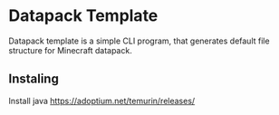 # Datapack Template

Datapack template is a simple CLI program, that generates default file structure for Minecraft datapack.

## Instaling

Install java https://adoptium.net/temurin/releases/
